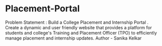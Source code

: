 # Placement-Portal
Problem Statement : Build a College Placement and Internship Portal . Create a dynamic and user friendly website that provides a platform for students and college's Training and Placement Officer (TPO) to efficiently manage placement and internship updates. 
Author - Sanika Kelkar
